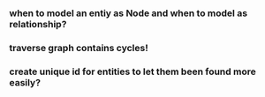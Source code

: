 ### when to model an entiy as Node and when to model as relationship?




### **traverse graph contains cycles**!




### create unique id for entities to let them been found more easily?

